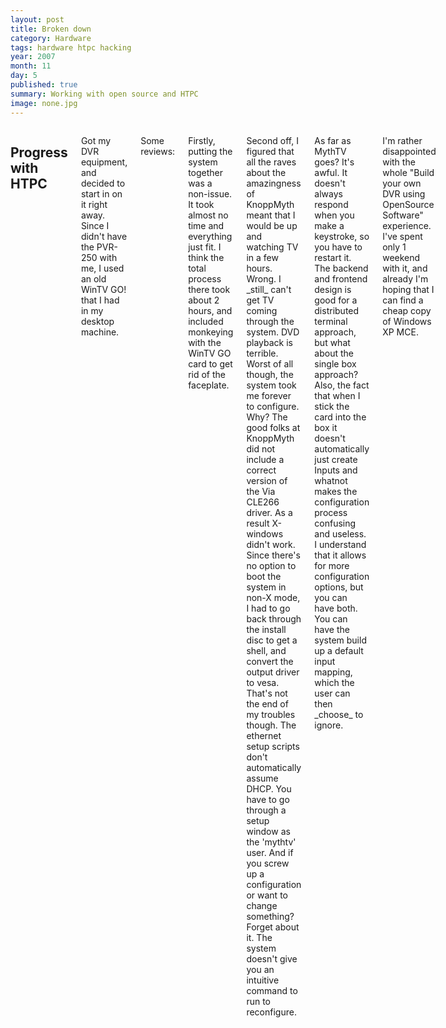 ```yaml
---
layout: post
title: Broken down
category: Hardware
tags: hardware htpc hacking
year: 2007
month: 11
day: 5
published: true
summary: Working with open source and HTPC
image: none.jpg
---
```


<div class="row">
   <div class="span9 columns">
      <h2>Progress with HTPC</h2>
      <p>Got my DVR equipment, and decided to start in on it right away. Since I didn't have the PVR-250 with me, I used an old WinTV GO! that I had in my desktop machine.</p>
      <p>Some reviews:</p>
      <p>Firstly, putting the system together was a non-issue. It took almost no time and everything just fit. I think the total process there took about 2 hours, and included monkeying with the WinTV GO card to get rid of the faceplate.</p>
      <p>Second off, I figured that all the raves about the amazingness of KnoppMyth meant that I would be up and watching TV in a few hours. Wrong. I _still_ can't get TV coming through the system. DVD playback is terrible. Worst of all though, the system took me forever to configure. Why? The good folks at KnoppMyth did not include a correct version of the Via CLE266 driver. As a result X-windows didn't work. Since there's no option to boot the system in non-X mode, I had to go back through the install disc to get a shell, and convert the output driver to vesa. That's not the end of my troubles though. The ethernet setup scripts don't automatically assume DHCP. You have to go through a setup window as the 'mythtv' user. And if you screw up a configuration or want to change something? Forget about it. The system doesn't give you an intuitive command to run to reconfigure.</p>
      <p>As far as MythTV goes? It's awful. It doesn't always respond when you make a keystroke, so you have to restart it. The backend and frontend design is good for a distributed terminal approach, but what about the single box approach? Also, the fact that when I stick the card into the box it doesn't automatically just create Inputs and whatnot makes the configuration process confusing and useless. I understand that it allows for more configuration options, but you can have both. You can have the system build up a default input mapping, which the user can then _choose_ to ignore.</p>
      <p>I'm rather disappointed with the whole "Build your own DVR using OpenSource Software" experience. I've spent only 1 weekend with it, and already I'm hoping that I can find a cheap copy of Windows XP MCE. </p>
   </div>
</div>
